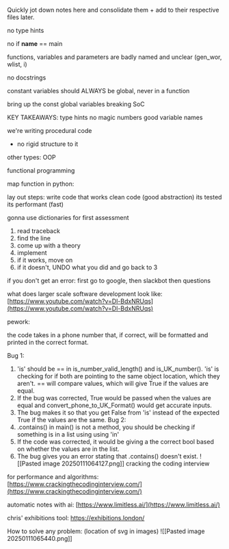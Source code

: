 Quickly jot down notes here and consolidate them + add to their respective files later.

 no type hints

no if __name__ == main

functions, variables and parameters are badly named and unclear (gen_wor, wlist, i)

no docstrings


constant variables should ALWAYS be global, never in a function

bring up the const global variables breaking SoC

KEY TAKEAWAYS:
type hints
no magic numbers
good variable names


we're writing procedural code
- no rigid structure to it

other types:
OOP

functional programming


map function in python:


lay out steps: 
write code that works
clean code (good abstraction)
its tested
its performant (fast)




gonna use dictionaries for first assessment


1. read traceback
2. find the line
3. come up with a theory
4. implement
5. if it works, move on
6. if it doesn't, UNDO what you did and go back to 3

if you don't get an error:
first go to google, then slackbot then questions

what does larger scale software development look like:
[https://www.youtube.com/watch?v=Dl-BdxNRUqs](https://www.youtube.com/watch?v=Dl-BdxNRUqs)

pework:

the code takes in a phone number that, if correct, will be formatted and printed in the correct format.

Bug 1: 
1. 'is' should be == in is_number_valid_length() and is_UK_number(). 'is' is checking for if both are pointing to the same object location, which they aren't. == will compare values, which will give True if the values are equal.
2. If the bug was corrected, True would be passed when the values are equal and convert_phone_to_UK_Format() would get accurate inputs.
3. The bug makes it so that you get False from 'is' instead of the expected True if the values are the same.
Bug 2:
1. .contains() in main() is not a method, you should be checking if something is in a list using using 'in'
2. If the code was corrected, it would be giving a the correct bool based on whether the values are in the list.
3. The bug gives you an error stating that .contains() doesn't exist.
![[Pasted image 20250111064127.png]]
cracking the coding interview

for performance and algorithms:
[https://www.crackingthecodinginterview.com/](https://www.crackingthecodinginterview.com/)

automatic notes with ai:
[https://www.limitless.ai/](https://www.limitless.ai/)

chris' exhibitions tool:
https://exhibitions.london/

How to solve any problem:
(location of svg in images)
![[Pasted image 20250111065440.png]]